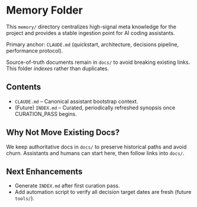 # Memory Folder

This `memory/` directory centralizes high-signal meta knowledge for the project and provides a stable ingestion point for AI coding assistants.

Primary anchor: `CLAUDE.md` (quickstart, architecture, decisions pipeline, performance protocol).

Source-of-truth documents remain in `docs/` to avoid breaking existing links. This folder *indexes* rather than duplicates.

## Contents
- `CLAUDE.md` – Canonical assistant bootstrap context.
- (Future) `INDEX.md` – Curated, periodically refreshed synopsis once CURATION_PASS begins.

## Why Not Move Existing Docs?
We keep authoritative docs in `docs/` to preserve historical paths and avoid churn. Assistants and humans can start here, then follow links into `docs/`.

## Next Enhancements
- Generate `INDEX.md` after first curation pass.
- Add automation script to verify all decision target dates are fresh (future `tools/`).

